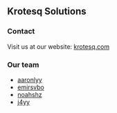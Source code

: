 ## Krotesq Solutions

### Contact
Visit us at our website: [krotesq.com](https://krotesq.com)

### Our team

- [aaronlyy](https://github.com/aaronlyy)
- [emirsvbo](https://github.com/emirsvbo)
- [noahshz](https://github.com/noahshz)
- [j4yy](https://github.com/J4yyy)
